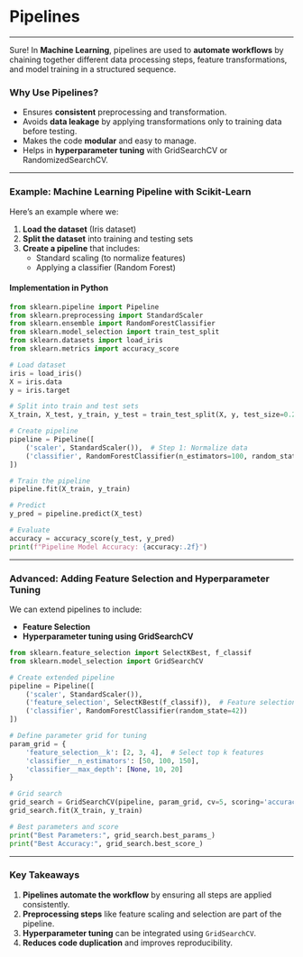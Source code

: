 # Pipelines
---
Sure! In **Machine Learning**, pipelines are used to **automate workflows** by chaining together different data processing steps, feature transformations, and model training in a structured sequence.

### **Why Use Pipelines?**
- Ensures **consistent** preprocessing and transformation.
- Avoids **data leakage** by applying transformations only to training data before testing.
- Makes the code **modular** and easy to manage.
- Helps in **hyperparameter tuning** with GridSearchCV or RandomizedSearchCV.

---

### **Example: Machine Learning Pipeline with Scikit-Learn**
Here’s an example where we:
1. **Load the dataset** (Iris dataset)
2. **Split the dataset** into training and testing sets
3. **Create a pipeline** that includes:
   - Standard scaling (to normalize features)
   - Applying a classifier (Random Forest)

#### **Implementation in Python**
```python
from sklearn.pipeline import Pipeline
from sklearn.preprocessing import StandardScaler
from sklearn.ensemble import RandomForestClassifier
from sklearn.model_selection import train_test_split
from sklearn.datasets import load_iris
from sklearn.metrics import accuracy_score

# Load dataset
iris = load_iris()
X = iris.data
y = iris.target

# Split into train and test sets
X_train, X_test, y_train, y_test = train_test_split(X, y, test_size=0.2, random_state=42)

# Create pipeline
pipeline = Pipeline([
    ('scaler', StandardScaler()),  # Step 1: Normalize data
    ('classifier', RandomForestClassifier(n_estimators=100, random_state=42))  # Step 2: Classifier
])

# Train the pipeline
pipeline.fit(X_train, y_train)

# Predict
y_pred = pipeline.predict(X_test)

# Evaluate
accuracy = accuracy_score(y_test, y_pred)
print(f"Pipeline Model Accuracy: {accuracy:.2f}")
```

---

### **Advanced: Adding Feature Selection and Hyperparameter Tuning**
We can extend pipelines to include:
- **Feature Selection**
- **Hyperparameter tuning using GridSearchCV**

```python
from sklearn.feature_selection import SelectKBest, f_classif
from sklearn.model_selection import GridSearchCV

# Create extended pipeline
pipeline = Pipeline([
    ('scaler', StandardScaler()),
    ('feature_selection', SelectKBest(f_classif)),  # Feature selection
    ('classifier', RandomForestClassifier(random_state=42))
])

# Define parameter grid for tuning
param_grid = {
    'feature_selection__k': [2, 3, 4],  # Select top k features
    'classifier__n_estimators': [50, 100, 150],
    'classifier__max_depth': [None, 10, 20]
}

# Grid search
grid_search = GridSearchCV(pipeline, param_grid, cv=5, scoring='accuracy')
grid_search.fit(X_train, y_train)

# Best parameters and score
print("Best Parameters:", grid_search.best_params_)
print("Best Accuracy:", grid_search.best_score_)
```

---

### **Key Takeaways**
1. **Pipelines automate the workflow** by ensuring all steps are applied consistently.
2. **Preprocessing steps** like feature scaling and selection are part of the pipeline.
3. **Hyperparameter tuning** can be integrated using `GridSearchCV`.
4. **Reduces code duplication** and improves reproducibility.


